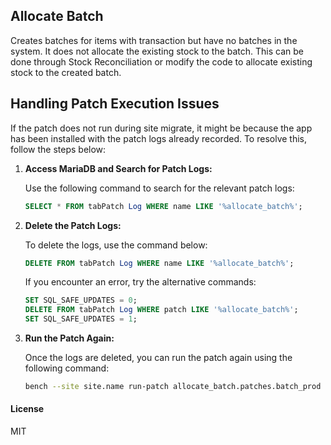 ## Allocate Batch

Creates batches for items with transaction but have no batches in the system. It does not allocate the existing stock to the batch. This can be done through Stock Reconciliation or modify the code to allocate existing stock to the created batch.

## Handling Patch Execution Issues

If the patch does not run during site migrate, it might be because the app has been installed with the patch logs already recorded. To resolve this, follow the steps below:

1. **Access MariaDB and Search for Patch Logs:**

    Use the following command to search for the relevant patch logs:
    
    ```sql
    SELECT * FROM tabPatch Log WHERE name LIKE '%allocate_batch%';
    ```

2. **Delete the Patch Logs:**

    To delete the logs, use the command below:
    
    ```sql
    DELETE FROM tabPatch Log WHERE name LIKE '%allocate_batch%';
    ```

    If you encounter an error, try the alternative commands:

    ```sql
    SET SQL_SAFE_UPDATES = 0;
    DELETE FROM tabPatch Log WHERE patch LIKE '%allocate_batch%';
    SET SQL_SAFE_UPDATES = 1;
    ```

3. **Run the Patch Again:**

    Once the logs are deleted, you can run the patch again using the following command:

    ```bash
    bench --site site.name run-patch allocate_batch.patches.batch_prod
    ```


#### License

MIT
